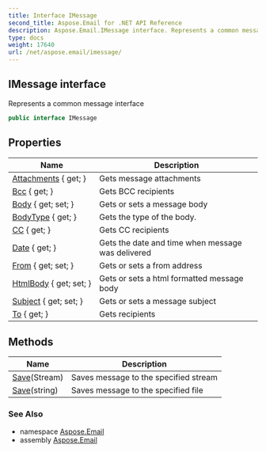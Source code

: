 ```yaml
---
title: Interface IMessage
second_title: Aspose.Email for .NET API Reference
description: Aspose.Email.IMessage interface. Represents a common message interface
type: docs
weight: 17640
url: /net/aspose.email/imessage/
---
```

## IMessage interface

Represents a common message interface

```csharp
public interface IMessage
```

## Properties

| Name | Description |
| --- | --- |
| [Attachments](../../aspose.email/imessage/attachments/) { get; } | Gets message attachments |
| [Bcc](../../aspose.email/imessage/bcc/) { get; } | Gets BCC recipients |
| [Body](../../aspose.email/imessage/body/) { get; set; } | Gets or sets a message body |
| [BodyType](../../aspose.email/imessage/bodytype/) { get; } | Gets the type of the body. |
| [CC](../../aspose.email/imessage/cc/) { get; } | Gets CC recipients |
| [Date](../../aspose.email/imessage/date/) { get; } | Gets the date and time when message was delivered |
| [From](../../aspose.email/imessage/from/) { get; set; } | Gets or sets a from address |
| [HtmlBody](../../aspose.email/imessage/htmlbody/) { get; set; } | Gets or sets a html formatted message body |
| [Subject](../../aspose.email/imessage/subject/) { get; set; } | Gets or sets a message subject |
| [To](../../aspose.email/imessage/to/) { get; } | Gets recipients |

## Methods

| Name | Description |
| --- | --- |
| [Save](../../aspose.email/imessage/save/#save)(Stream) | Saves message to the specified stream |
| [Save](../../aspose.email/imessage/save/#save_1)(string) | Saves message to the specified file |

### See Also

* namespace [Aspose.Email](../../aspose.email/)
* assembly [Aspose.Email](../../)



